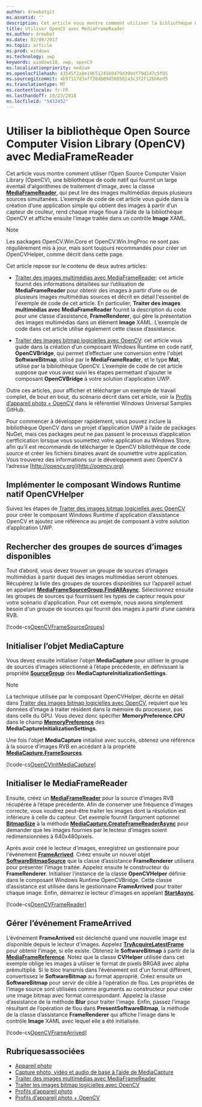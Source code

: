```yaml
---
author: drewbatgit
ms.assetid: ''
description: Cet article vous montre comment utiliser la bibliothèque Open Source Computer Vision Library (OpenCV) avec la classe MediaFrameReader.
title: Utiliser OpenCV avec MediaFrameReader
ms.author: drewbat
ms.date: 02/08/2017
ms.topic: article
ms.prod: windows
ms.technology: uwp
keywords: windows10, uwp, openCV
ms.localizationpriority: medium
ms.openlocfilehash: 43545f2a8e1965124560479d399df79d247c5f05
ms.sourcegitcommit: 4b97117d3aff38db89d560502a3c372f12bb6ed5
ms.translationtype: MT
ms.contentlocale: fr-FR
ms.lasthandoff: 10/23/2018
ms.locfileid: "5432452"
---
```

# <a name="use-the-open-source-computer-vision-library-opencv-with-mediaframereader"></a>Utiliser la bibliothèque Open Source Computer Vision Library (OpenCV) avec MediaFrameReader

Cet article vous montre comment utiliser l’Open Source Computer Vision Library (OpenCV), une bibliothèque de code natif qui fournit un large éventail d'algorithmes de traitement d’image, avec la classe [**MediaFrameReader**](https://msdn.microsoft.com/library/windows/apps/Windows.Media.Capture.Frames.MediaFrameReader), qui peut lire des images multimédias depuis plusieurs sources simultanées. L’exemple de code de cet article vous guide dans la création d’une application simple qui obtient des images à partir d’un capteur de couleur, rend chaque image floue à l’aide de la bibliothèque OpenCV et affiche ensuite l’image traitée dans un contrôle **Image** XAML. 

>[!NOTE]
>Les packages OpenCV.Win.Core et OpenCV.Win.ImgProc ne sont pas régulièrement mis à jour, mais sont toujours recommandés pour créer un OpenCVHelper, comme décrit dans cette page.

Cet article repose sur le contenu de deux autres articles:

* [Traiter des images multimédias avec MediaFrameReader](process-media-frames-with-mediaframereader.md): cet article fournit des informations détaillées sur l’utilisation de **MediaFrameReader** pour obtenir des images à partir d’une ou de plusieurs images multimédias sources et décrit en détail l'essentiel de l'exemple de code de cet article. En particulier, **Traiter des images multimédias avec MediaFrameReader** fournit la description du code pour une classe d’assistance, **FrameRenderer**, qui gère la présentation des images multimédias dans un élément **Image** XAML. L’exemple de code dans cet article utilise également cette classe d’assistance.

* [Traiter des images bitmap logicielles avec OpenCV](process-software-bitmaps-with-opencv.md): cet article vous guide dans la création d’un composant Windows Runtime en code natif, **OpenCVBridge**, qui permet d’effectuer une conversion entre l'objet **SoftwareBitmap**, utilisé par le **MediaFrameReader**, et le type **Mat**, utilisé par la bibliothèque OpenCV. L’exemple de code de cet article suppose que vous avez suivi les étapes permettant d'ajouter le composant **OpenCVBridge** à votre solution d’application UWP.

Outre ces articles, pour afficher et télécharger un exemple de travail complet, de bout en bout, du scénario décrit dans cet article, voir la [Profils d’appareil photo + OpenCV](https://go.microsoft.com/fwlink/?linkid=854003) dans le référentiel Windows Universal Samples GitHub.

Pour commencer à développer rapidement, vous pouvez inclure la bibliothèque OpenCV dans un projet d’application UWP à l’aide de packages NuGet, mais ces packages peut ne pas passent le processus d’application certficication lorsque vous soumettez votre application au Windows Store, afin qu’il est recommandé de télécharger le OpenCV bibliothèque de code source et créer les fichiers binaires avant de soumettre votre application. Vous trouverez des informations sur le développement avec OpenCV à l’adresse [http://opencv.org](http://opencv.org)


## <a name="implement-the-opencvhelper-native-windows-runtime-component"></a>Implémenter le composant Windows Runtime natif OpenCVHelper
Suivez les étapes de [Traiter des images bitmap logicielles avec OpenCV](process-software-bitmaps-with-opencv.md) pour créer le composant Windows Runtime d'application d’assistance OpenCV et ajoutez une référence au projet de composant à votre solution d’application UWP.

## <a name="find-available-frame-source-groups"></a>Rechercher des groupes de sources d’images disponibles
Tout d’abord, vous devez trouver un groupe de sources d’images multimédias à partir duquel des images multimédias seront obtenues. Récupérez la liste des groupes de sources disponibles sur l’appareil actuel en appelant **[MediaFrameSourceGroup.FindAllAsync](https://docs.microsoft.com/uwp/api/windows.media.capture.frames.mediaframesourcegroup.FindAllAsync)**. Sélectionnez ensuite les groupes de sources qui fournissent les types de capteur requis pour votre scénario d’application. Pour cet exemple, nous avons simplement besoin d'un groupe de sources qui fournit des images à partir d’une caméra RVB.

[!code-cs[OpenCVFrameSourceGroups](./code/Frames_Win10/Frames_Win10/MainPage.OpenCV.xaml.cs#SnippetOpenCVFrameSourceGroups)]

## <a name="initialize-the-mediacapture-object"></a>Initialiser l’objet MediaCapture
Vous devez ensuite initialiser l'objet **MediaCapture** pour utiliser le groupe de sources d’images sélectionné à l’étape précédente, en définissant la propriété **[SourceGroup](https://docs.microsoft.com/uwp/api/windows.media.capture.mediacaptureinitializationsettings.SourceGroup)** des **MediaCaptureInitializationSettings**.

> [!NOTE] 
> La technique utilisée par le composant OpenCVHelper, décrite en détail dans [Traiter des images bitmap logicielles avec OpenCV](process-software-bitmaps-with-opencv.md), requiert que les données d’image à traiter résident dans la mémoire du processeur, pas dans celle du GPU. Vous devez donc spécifier **MemoryPreference.CPU** dans le champ **[MemoryPreference](https://docs.microsoft.com/uwp/api/windows.media.capture.mediacaptureinitializationsettings.MemoryPreference)** des **MediaCaptureInitializationSettings**.

Une fois l'objet **MediaCapture** initialisé avec succès, obtenez une référence à la source d’images RVB en accédant à la propriété **[MediaCapture.FrameSources](https://docs.microsoft.com/uwp/api/windows.media.capture.mediacapture.FrameSources)**.

[!code-cs[OpenCVInitMediaCapture](./code/Frames_Win10/Frames_Win10/MainPage.OpenCV.xaml.cs#SnippetOpenCVInitMediaCapture)]

## <a name="initialize-the-mediaframereader"></a>Initialiser le MediaFrameReader
Ensuite, créez un [**MediaFrameReader**](https://msdn.microsoft.com/library/windows/apps/Windows.Media.Capture.Frames.MediaFrameReader) pour la source d’images RVB récupérée à l’étape précédente. Afin de conserver une fréquence d’images correcte, vous voudrez peut-être traiter les images dont la résolution est inférieure à celle du capteur. Cet exemple fournit l’argument optionnel **[BitmapSize](https://docs.microsoft.com/uwp/api/windows.graphics.imaging.bitmapsize)** à la méthode **[MediaCapture.CreateFrameReaderAsync](https://docs.microsoft.com/uwp/api/windows.media.capture.mediacapture.createframereaderasync)** pour demander que les images fournies par le lecteur d’images soient redimensionnées à 640x480pixels.

Après avoir créé le lecteur d’images, enregistrez un gestionnaire pour l'événement **[FrameArrived](https://docs.microsoft.com/uwp/api/windows.media.capture.frames.mediaframereader.FrameArrived)**. Créez ensuite un nouvel objet **[SoftwareBitmapSource](https://docs.microsoft.com/uwp/api/windows.ui.xaml.media.imaging.softwarebitmapsource)** que la classe d’assistance **FrameRenderer** utilisera pour présenter l’image traitée. Appelez ensuite le constructeur du **FrameRenderer**. Initialiser l’instance de la classe **OpenCVHelper** définie dans le composant Windows Runtime OpenCVBridge. Cette classe d’assistance est utilisée dans le gestionnaire **FrameArrived** pour traiter chaque image. Enfin, démarrez le lecteur d'images en appelant **[StartAsync](https://docs.microsoft.com/uwp/api/windows.media.capture.frames.mediaframereader.StartAsync)**.

[!code-cs[OpenCVFrameReader](./code/Frames_Win10/Frames_Win10/MainPage.OpenCV.xaml.cs#SnippetOpenCVFrameReader)]


## <a name="handle-the-framearrived-event"></a>Gérer l’événement FrameArrived
L’événement **FrameArrived** est déclenché quand une nouvelle image est disponible depuis le lecteur d'images. Appelez **[TryAcquireLatestFrame](https://docs.microsoft.com/uwp/api/windows.media.capture.frames.mediaframereader.TryAcquireLatestFrame)** pour obtenir l’image, si elle existe. Obtenez le **SoftwareBitmap** à partir de la **[MediaFrameReference](https://docs.microsoft.com/uwp/api/windows.media.capture.frames.mediaframereference)**. Notez que la classe **CVHelper** utilisée dans cet exemple oblige les images à utiliser le format de pixels BRGA8 avec alpha prémultiplié. Si le bloc transmis dans l’événement est d'un format différent, convertissez le **SoftwareBitmap** au format approprié. Créez ensuite un **SoftwareBitmap** pour servir de cible à l’opération de flou. Les propriétés de l’image source sont utilisées comme arguments au constructeur pour créer une image bitmap avec format correspondant. Appelez la classe d’assistance de la méthode **Blur** pour traiter l'image. Enfin, passez l’image résultant de l’opération de flou dans **PresentSoftwareBitmap**, la méthode de la classe d’assistance **FrameRenderer** qui affiche l’image dans le contrôle **Image** XAML avec lequel elle a été initialisée.

[!code-cs[OpenCVFrameArrived](./code/Frames_Win10/Frames_Win10/MainPage.OpenCV.xaml.cs#SnippetOpenCVFrameArrived)]

## <a name="related-topics"></a>Rubriquesassociées

* [Appareil photo](camera.md)
* [Capture photo, vidéo et audio de base à l’aide de MediaCapture](basic-photo-video-and-audio-capture-with-MediaCapture.md)
* [Traiter des images multimédias avec MediaFrameReader](process-media-frames-with-mediaframereader.md)
* [Traiter les images bitmap logicielles avec OpenCV](process-software-bitmaps-with-opencv.md)
* [Profils d’appareil photo](http://go.microsoft.com/fwlink/?LinkId=823230)
* [Profils d’appareil photo + OpenCV](https://go.microsoft.com/fwlink/?linkid=854003)
 

 





